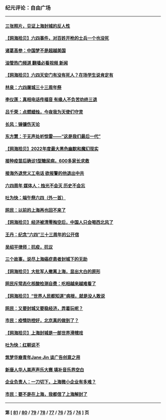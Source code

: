 ### 纪元评论：自由广场
---
#### [三张照片，见证上海封城的反人性](../../pages/nsc993/n13754862.md?06090330) 
#### [【网海拾贝】六四事件，对百姓开枪的士兵一个也没死](../../pages/nsc993/n13754786.md?06090330) 
#### [诸葛高参：中国梦不是超越美国](../../pages/nsc993/n13753666.md?06090330) 
#### [油管热门频道 翻墙必看视频 新闻](ok?06090330)
#### [【网海拾贝】六四天安门有没有死人？在场学生说肯定有](../../pages/nsc993/n13753395.md?06090330) 
#### [林泉：六四屠城三十三周年祭](../../pages/nsc993/n13753318.md?06090330) 
#### [李仪莲：真相电话传福音 有缘人不负苦劝终三退](../../pages/nsc993/n13753255.md?06090330) 
#### [吕千荣：点燃蜡烛，今夜我为天使们守灵](../../pages/nsc993/n13753239.md?06090330) 
#### [长风：锤镰伤天论](../../pages/nsc993/n13753220.md?06090330) 
#### [东方慧：于无声处听惊雷——“这是我们最后一代”](../../pages/nsc993/n13753047.md?06090330) 
#### [【网海拾贝】2022年度最大黑色幽默和魔幻现实](../../pages/nsc993/n13752233.md?06090330) 
#### [接种疫苗后确诊1型糖尿病，600多家长求救](../../pages/nsc993/n13752221.md?06090330) 
#### [接海外退党义工电话 欲报警的他退出中共](../../pages/nsc993/n13750442.md?06090330) 
#### [六四周年 媒体人：烛光不会灭 历史不会忘](../../pages/nsc993/n13751264.md?06090330) 
#### [吐为快：端午祭六四（外一首）](../../pages/nsc993/n13751218.md?06090330) 
#### [网民：以前的上海再也回不来了](../../pages/nsc993/n13750818.md?06090330) 
#### [【网海拾贝】经济被清零掏空后，中国人只会喝西北风了](../../pages/nsc993/n13750791.md?06090330) 
#### [王丹：纪念“六四”三十三周年的公开信](../../pages/nsc993/n13750161.md?06090330) 
#### [吴绍平律师：抗疫，抗议](../../pages/nsc993/n13750135.md?06090330) 
#### [三个故事，说尽上海癌症患者封城下的无助](../../pages/nsc993/n13749222.md?06090330) 
#### [【网海拾贝】大批军人撤离上海，显出大白的原形](../../pages/nsc993/n13749184.md?06090330) 
#### [网民斥常态化核酸检测自费：吃相越来越难看了](../../pages/nsc993/n13749170.md?06090330) 
#### [【网海拾贝】“世界人民都知道”病根，就是没人敢说](../../pages/nsc993/n13747347.md?06090330) 
#### [网民：又要封城又要稳经济，弄着玩呢？](../../pages/nsc993/n13747327.md?06090330) 
#### [市民：疫情防控好，北京真的做到了？](../../pages/nsc993/n13746694.md?06090330) 
#### [【网海拾贝】上海封城是一部世界滑稽戏](../../pages/nsc993/n13746605.md?06090330) 
#### [吐为快：红朝说不](../../pages/nsc993/n13746172.md?06090330) 
#### [筑梦华裔青年Jane Jin 谈广告创意之用](../../pages/nsc993/n13743806.md?06090330) 
#### [新唐人华人美声声乐大赛 填补音乐界空白](../../pages/nsc993/n13746123.md?06090330) 
#### [企业负责人：一刀切下，上海微小企业有多难？](../../pages/nsc993/n13745707.md?06090330) 
#### [市民：要不是在上海，我都信了上海解封了](../../pages/nsc993/n13744901.md?06090330) 

---
#### 第 [ [81](./81.md?06090330) / [80](./80.md?06090330) / [79](./79.md?06090330) / [78](./78.md?06090330) / [77](./77.md?06090330) / [76](./76.md?06090330) / [75](./75.md?06090330) / [74](./74.md?06090330) ] 页
